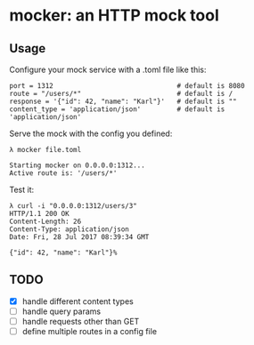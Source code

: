 # mocker: an HTTP mock tool

## Usage
Configure your mock service with a .toml file like this:
```
port = 1312                               # default is 8080
route = "/users/*"                        # default is /
response = '{"id": 42, "name": "Karl"}'   # default is ""
content_type = 'application/json'         # default is 'application/json'
```
Serve the mock with the config you defined:
```
λ mocker file.toml

Starting mocker on 0.0.0.0:1312...
Active route is: '/users/*'
```
Test it:
```
λ curl -i "0.0.0.0:1312/users/3"
HTTP/1.1 200 OK
Content-Length: 26
Content-Type: application/json
Date: Fri, 28 Jul 2017 08:39:34 GMT

{"id": 42, "name": "Karl"}%
```
## TODO
- [x] handle different content types
- [ ] handle query params
- [ ] handle requests other than GET
- [ ] define multiple routes in a config file
